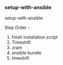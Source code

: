### setup-with-ansible
setup-with-ansible

Step Order - 
1. fresh installation script
2. Timeshift
3. zram
4. ansible bundle
5. timeshift